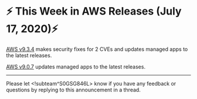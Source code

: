 # :zap: This Week in AWS Releases (July 17, 2020):zap:

[AWS v9.3.4](https://github.com/giantswarm/releases/tree/master/aws/v9.3.4) makes security fixes for 2 CVEs and updates managed apps to the latest releases.

[AWS v9.0.7](https://github.com/giantswarm/releases/tree/master/aws/v9.0.7) updates managed apps to the latest releases.

---

Please let <!subteam^S0GSG846L> know if you have any feedback or questions by replying to this announcement in a thread.
